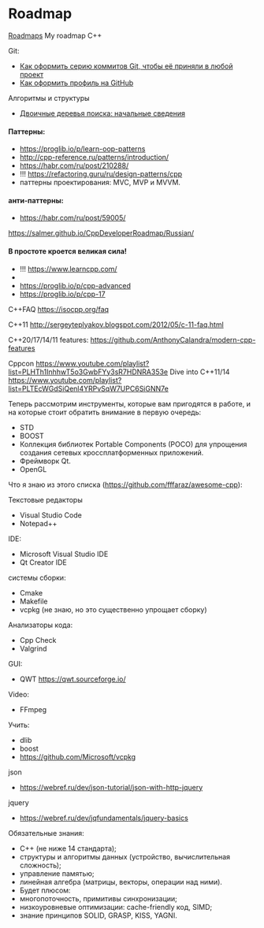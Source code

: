 # Roadmap
[Roadmaps](https://roadmap.sh/)
My roadmap C++



Git:
- [Как оформить серию коммитов Git, чтобы её приняли в любой проект](https://habr.com/ru/company/vk/blog/572560/)
- [Как оформить профиль на GitHub](https://dou.ua/lenta/articles/github-profile-for-beginners/)

Алгоритмы и структуры
- [Двоичные деревья поиска: начальные сведения](http://algolist.ru/ds/btree.php)


#### Паттерны:
- https://proglib.io/p/learn-oop-patterns
- http://cpp-reference.ru/patterns/introduction/
- https://habr.com/ru/post/210288/
- !!! https://refactoring.guru/ru/design-patterns/cpp
- паттерны проектирования: MVC, MVP и MVVM.
#### анти-паттерны:
- https://habr.com/ru/post/59005/

https://salmer.github.io/CppDeveloperRoadmap/Russian/
#### В простоте кроется великая сила! 

- !!! https://www.learncpp.com/
- 
- https://proglib.io/p/cpp-advanced
- https://proglib.io/p/cpp-17

C++FAQ
https://isocpp.org/faq

C++11
http://sergeyteplyakov.blogspot.com/2012/05/c-11-faq.html

C++20/17/14/11 features: https://github.com/AnthonyCalandra/modern-cpp-features


Cppcon https://www.youtube.com/playlist?list=PLHTh1InhhwT5o3GwbFYy3sR7HDNRA353e
Dive into C++11/14 https://www.youtube.com/playlist?list=PLTEcWGdSiQenl4YRPvSqW7UPC6SiGNN7e


Теперь рассмотрим инструменты, которые вам пригодятся в работе, и на которые стоит обратить внимание в первую очередь:
- STD
- BOOST
- Коллекция библиотек Portable Components (POCO) для упрощения создания сетевых кроссплатформенных приложений.
- Фреймворк Qt.
- OpenGL


Что я знаю из этого списка (https://github.com/fffaraz/awesome-cpp):

Текстовые редакторы
- Visual Studio Code
- Notepad++

IDE:
- Microsoft Visual Studio IDE
- Qt Creator IDE

системы сборки:
- Cmake
- Makefile
- vcpkg (не знаю, но это существенно упрощает сборку)

Анализаторы кода:
- Cpp Check
- Valgrind

GUI:
- QWT https://qwt.sourceforge.io/

Video:
- FFmpeg 

Учить:
- dlib
- boost
- https://github.com/Microsoft/vcpkg

json
- https://webref.ru/dev/json-tutorial/json-with-http-jquery

jquery
- https://webref.ru/dev/jqfundamentals/jquery-basics

Обязательные знания:
- C++ (не ниже 14 стандарта);
- структуры и алгоритмы данных (устройство, вычислительная сложность);
- управление памятью;
- линейная алгебра (матрицы, векторы, операции над ними).
- Будет плюсом:
- многопоточность, примитивы синхронизации;
- низкоуровневые оптимизации: cache-friendly код, SIMD;
- знание принципов SOLID, GRASP, KISS, YAGNI.
